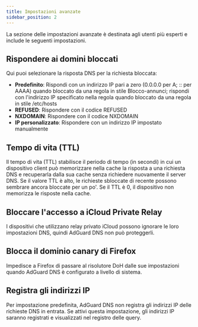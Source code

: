 ```yaml
---
title: Impostazioni avanzate
sidebar_position: 2
---
```


La sezione delle impostazioni avanzate è destinata agli utenti più esperti e include le seguenti impostazioni.

## Rispondere ai domini bloccati

Qui puoi selezionare la risposta DNS per la richiesta bloccata:

- **Predefinito**: Rispondi con un indirizzo IP pari a zero (0.0.0.0 per A; :: per AAAA) quando bloccato da una regola in stile Blocco-annunci; rispondi con l'indirizzo IP specificato nella regola quando bloccato da una regola in stile /etc/hosts
- **REFUSED**: Rispondere con il codice REFUSED
- **NXDOMAIN**: Rispondere con il codice NXDOMAIN
- **IP personalizzato**: Rispondere con un indirizzo IP impostato manualmente

## Tempo di vita (TTL)

Il tempo di vita (TTL) stabilisce il periodo di tempo (in secondi) in cui un dispositivo client può memorizzare nella cache la risposta a una richiesta DNS e recuperarla dalla sua cache senza richiedere nuovamente il server DNS. Se il valore TTL è alto, le richieste sbloccate di recente possono sembrare ancora bloccate per un po'. Se il TTL è 0, il dispositivo non memorizza le risposte nella cache.

## Bloccare l'accesso a iCloud Private Relay

I dispositivi che utilizzano relay privato iCloud possono ignorare le loro impostazioni DNS, quindi AdGuard DNS non può proteggerli.

## Blocca il dominio canary di Firefox

Impedisce a Firefox di passare al risolutore DoH dalle sue impostazioni quando AdGuard DNS è configurato a livello di sistema.

## Registra gli indirizzi IP

Per impostazione predefinita, AdGuard DNS non registra gli indirizzi IP delle richieste DNS in entrata. Se attivi questa impostazione, gli indirizzi IP saranno registrati e visualizzati nel registro delle query.
